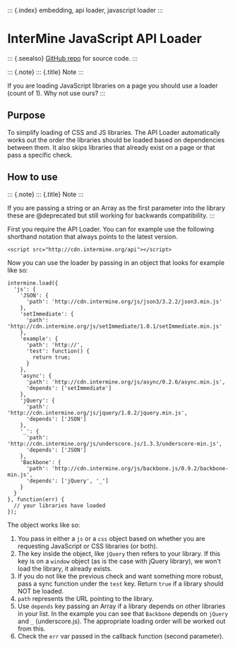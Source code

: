 ::: {.index}
embedding, api loader, javascript loader
:::

InterMine JavaScript API Loader
===============================

::: {.seealso}
[GitHub repo](https://github.com/intermine/intermine-api-loader) for
source code.
:::

::: {.note}
::: {.title}
Note
:::

If you are loading JavaScript libraries on a page you should use a
loader (count of 1). Why not use ours?
:::

Purpose
-------

To simplify loading of CSS and JS libraries. The API Loader
automatically works out the order the libraries should be loaded based
on dependencies between them. It also skips libraries that already exist
on a page or that pass a specific check.

How to use
----------

::: {.note}
::: {.title}
Note
:::

If you are passing a string or an Array as the first parameter into the
library these are \@deprecated but still working for backwards
compatibility.
:::

First you require the API Loader. You can for example use the following
shorthand notation that always points to the latest version.

``` {.html}
<script src="http://cdn.intermine.org/api"></script>
```

Now you can use the loader by passing in an object that looks for
example like so:

``` {.javascript}
intermine.load({
  'js': {
    'JSON': {
      'path': 'http://cdn.intermine.org/js/json3/3.2.2/json3.min.js'
    },
    'setImmediate': {
      'path': 'http://cdn.intermine.org/js/setImmediate/1.0.1/setImmediate.min.js'
    },
    'example': {
      'path': 'http://',
      'test': function() {
        return true;
      }
    },
    'async': {
      'path': 'http://cdn.intermine.org/js/async/0.2.6/async.min.js',
      'depends': ['setImmediate']
    },
    'jQuery': {
      'path': 'http://cdn.intermine.org/js/jquery/1.8.2/jquery.min.js',
      'depends': ['JSON']
    },
    '_': {
      'path': 'http://cdn.intermine.org/js/underscore.js/1.3.3/underscore-min.js',
      'depends': ['JSON']
    },
    'Backbone': {
      'path': 'http://cdn.intermine.org/js/backbone.js/0.9.2/backbone-min.js',
      'depends': ['jQuery', '_']
    }
  }
}, function(err) {
  // your libraries have loaded
});
```

The object works like so:

1.  You pass in either a `js` or a `css` object based on whether you are
    requesting JavaScript or CSS libraries (or both).
2.  The key inside the object, like `jQuery` then refers to your
    library. If this key is on a `window` object (as is the case with
    jQuery library), we won\'t load the library, it already exists.
3.  If you do not like the previous check and want something more
    robust, pass a sync function under the `test` key. Return `true` if
    a library should NOT be loaded.
4.  `path` represents the URL pointing to the library.
5.  Use `depends` key passing an Array if a library depends on other
    libraries in your list. In the example you can see that `Backbone`
    depends on `jQuery` and `_` (underscore.js). The appropriate loading
    order will be worked out from this.
6.  Check the `err` var passed in the callback function (second
    parameter).
